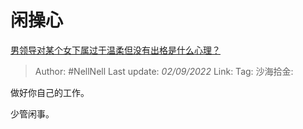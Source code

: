 # 闲操心
[男领导对某个女下属过于温柔但没有出格是什么心理？](https://www.zhihu.com/question/546305588/answer/2654482902)

> Author: #NellNell
> Last update: *02/09/2022*
> Link:
> Tag:
> 沙海拾金:

做好你自己的工作。

少管闲事。
